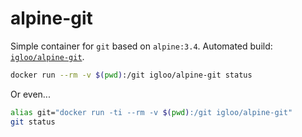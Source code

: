 
# alpine-git

Simple container for `git` based on `alpine:3.4`. Automated build: [`igloo/alpine-git`](https://hub.docker.com/r/loicmahieu/alpine-git/).

```sh
docker run --rm -v $(pwd):/git igloo/alpine-git status
```

Or even...
```sh
alias git="docker run -ti --rm -v $(pwd):/git igloo/alpine-git"
git status
```
